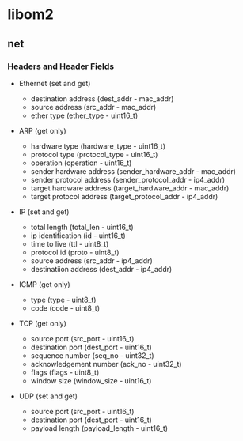 # libom2

## net

### Headers and Header Fields

* Ethernet (set and get)
    * destination address (dest_addr - mac_addr)
    * source address (src_addr - mac_addr)
    * ether type (ether_type - uint16_t)
    
* ARP (get only)
    * hardware type (hardware_type - uint16_t)
    * protocol type (protocol_type - uint16_t)
    * operation (operation - uint16_t)
    * sender hardware address (sender_hardware_addr - mac_addr)
    * sender protocol address (sender_protocol_addr - ip4_addr)
    * target hardware address (target_hardware_addr - mac_addr)
    * target protocol address (target_protocol_addr - ip4_addr) 
    
* IP (set and get)
    * total length (total_len - uint16_t)
    * ip identification (id - uint16_t)
    * time to live (ttl - uint8_t)
    * protocol id (proto - uint8_t)
    * source address (src_addr - ip4_addr)
    * destinatiion address (dest_addr - ip4_addr)
    
* ICMP (get only)
    * type (type - uint8_t)
    * code (code - uint8_t)

* TCP (get only)
    * source port (src_port - uint16_t)
    * destination port (dest_port - uint16_t)
    * sequence number (seq_no - uint32_t)
    * acknowledgement number (ack_no - uint32_t)
    * flags (flags - uint8_t)
    * window size (window_size - uint16_t)

* UDP (set and get)
    * source port (src_port - uint16_t)
    * destination port (dest_port - uint16_t)
    * payload length (payload_length - uint16_t)